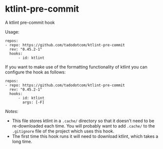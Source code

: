 # ktlint-pre-commit
A ktlint pre-commit hook

Usage:

```
repos:
- repo: https://github.com/tadodotcom/ktlint-pre-commit
  rev: "0.45.2-1"
  hooks:
      - id: ktlint
```

If you want to make use of the formatting functionality of ktlint you can configure
the hook as follows:

```
repos:
- repo: https://github.com/tadodotcom/ktlint-pre-commit
  rev: "0.45.2-1"
  hooks:
      - id: ktlint
        args: [-F]
```


*Notes*:
* This file stores ktlint in a `.cache/` directory so that it doesn't need to be re-downloaded each time.  You will probably want to add `.cache/` to the `.gitignore` file of the project which uses this hook.
* The first time this hook runs it will need to download ktlint, which takes a
  long time.

